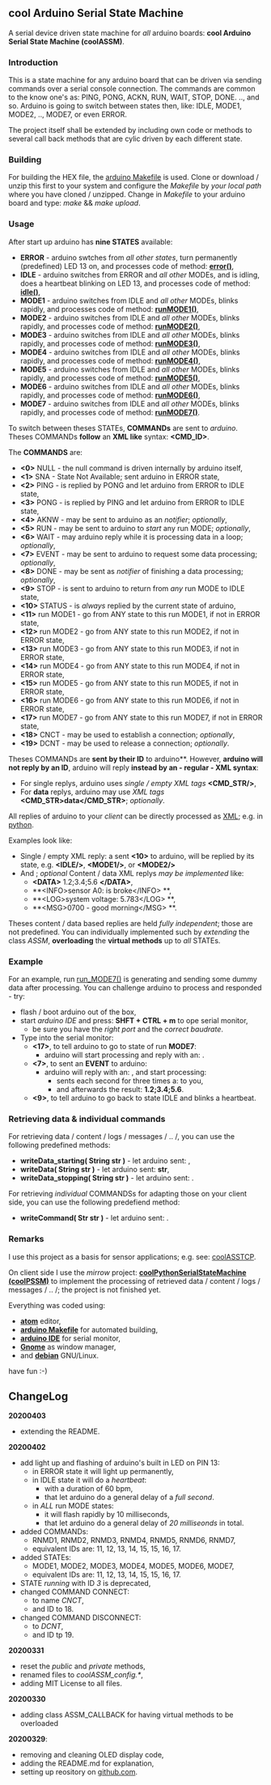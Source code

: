 ## cool Arduino Serial State Machine

A serial device driven state machine for _all_ arduino boards: **cool Arduino Serial State Machine (coolASSM)**.

### Introduction
This is a state machine for any arduino board that can be driven via sending commands over a serial console connection. The commands are common to the know one's as: PING, PONG, ACKN, RUN, WAIT, STOP, DONE. .., and so. Arduino is going to switch between states then, like: IDLE, MODE1, MODE2, .., MODE7, or even ERROR.

The project itself shall be extended by including own code or methods to several call back methods that are cylic driven by each different state.

### Building
For building the HEX file, the [arduino Makefile](https://github.com/sudar/Arduino-Makefile) is used. Clone or download / unzip this first to your system and configure the _Makefile_ by _your local path_ where you have cloned / unzipped. Change in  _Makefile_ to your arduino board and type: _make_ && _make upload_.

### Usage

After start up arduino has **nine STATES** available:

  - **ERROR** - arduino swtches from _all other states_, turn permanently (predefined) LED 13 on, and processes code of method: [**error()**](https://github.com/graetz23/coolArduinoSerialStateMachine/blob/master/coolASSM.cpp),
  - **IDLE** - arduino switches from ERROR and _all other_ MODEs, and is idling, does a heartbeat blinking on LED 13, and processes code of method:  [**idle()**](https://github.com/graetz23/coolArduinoSerialStateMachine/blob/master/coolASSM.cpp),
  - **MODE1** - arduino switches from IDLE and _all other_ MODEs, blinks rapidly, and processes code of method: [**runMODE1()**](https://github.com/graetz23/coolArduinoSerialStateMachine/blob/master/coolASSM.cpp),
  - **MODE2** - arduino switches from IDLE and _all other_ MODEs, blinks rapidly, and processes code of method: [**runMODE2()**](https://github.com/graetz23/coolArduinoSerialStateMachine/blob/master/coolASSM.cpp),
  - **MODE3** - arduino switches from IDLE and _all other_ MODEs, blinks rapidly, and processes code of method: [**runMODE3()**](https://github.com/graetz23/coolArduinoSerialStateMachine/blob/master/coolASSM.cpp),
  - **MODE4** - arduino switches from IDLE and _all other_ MODEs, blinks rapidly, and processes code of method: [**runMODE4()**](https://github.com/graetz23/coolArduinoSerialStateMachine/blob/master/coolASSM.cpp),
  - **MODE5** - arduino switches from IDLE and _all other_ MODEs, blinks rapidly, and processes code of method: [**runMODE5()**](https://github.com/graetz23/coolArduinoSerialStateMachine/blob/master/coolASSM.cpp),
  - **MODE6** - arduino switches from IDLE and _all other_ MODEs, blinks rapidly, and processes code of method: [**runMODE6()**](https://github.com/graetz23/coolArduinoSerialStateMachine/blob/master/coolASSM.cpp),
  - **MODE7** - arduino switches from IDLE and _all other_ MODEs, blinks rapidly, and processes code of method: [**runMODE7()**](https://github.com/graetz23/coolArduinoSerialStateMachine/blob/master/coolASSM.cpp).

To switch between theses STATEs, **COMMANDs** are sent to _arduino_. Theses COMMANDs **follow** an **XML like** syntax: **<CMD_ID>**.

The **COMMANDS** are:

  - **<0>** NULL - the null command is driven internally by arduino itself,
  - **<1>** SNA - State Not Available; sent arduino in ERROR state,
  - **<2>** PING - is replied by PONG and let arduino from ERROR to IDLE state,
  - **<3>** PONG - is replied by PING and let arduino from ERROR to IDLE state,
  - **<4>** AKNW - may be sent to arduino as an _notifier_; _optionally_,
  - **<5>** RUN - may be sent to arduino to _start_ any run MODE; _optionally_,
  - **<6>** WAIT - may arduino reply while it is processing data in a loop; _optionally_,
  - **<7>** EVENT - may be sent to arduino to request some data processing; _optionally_,
  - **<8>** DONE - may be sent as _notifier_ of finishing a data processing; _optionally_,
  - **<9>** STOP - is sent to arduino to return from _any_ run MODE to IDLE state,
  - **<10>** STATUS - is _always_ replied by the current state of arduino,
  - **<11>** run MODE1 - go from ANY state to this run MODE1, if not in ERROR state,
  - **<12>** run MODE2 - go from ANY state to this run MODE2, if not in ERROR state,
  - **<13>** run MODE3 - go from ANY state to this run MODE3, if not in ERROR state,
  - **<14>** run MODE4 - go from ANY state to this run MODE4, if not in ERROR state,
  - **<15>** run MODE5 - go from ANY state to this run MODE5, if not in ERROR state,
  - **<16>** run MODE6 - go from ANY state to this run MODE6, if not in ERROR state,
  - **<17>** run MODE7 - go from ANY state to this run MODE7, if not in ERROR state,
  - **<18>** CNCT - may be used to establish a connection; _optionally_,
  - **<19>** DCNT - may be used to release a connection; _optionally_.

Theses COMMANDs are **sent by their ID** to arduino**. However, **arduino will not reply by an ID**, arduino will reply **instead by an - regular - XML syntax**:  

  - For single replys, arduino uses _single / empty XML tags_ **<CMD_STR/>**,
  - For **data** replys, arduino may use _XML tags_ **<CMD_STR>data</CMD_STR>**; _optionally_.

All replies of arduino to your _client_ can be directly processed as [XML](https://en.wikipedia.org/wiki/XML); e.g. in [python](https://www.python.org/).

Examples look like:

  - Single / empty XML reply: a sent **<10>** to arduino, will be replied by its state, e.g. **\<IDLE\/\>**, **\<MODE1\/\>**, or **\<MODE2\/\>**
  - And ; _optional_ Content / data XML replys _may be implemented_ like:
    - **\<DATA\>** 1.2;3.4;5.6 **\<\/DATA\>**,
    - **\<INFO\>sensor A0: is broke\<\/INFO\> **,
    - **\<LOG\>system voltage: 5.783\<\/LOG\> **,
    - **\<MSG\>0700 - good morning\<\/MSG\> **.

Theses content / data based replies are held _fully independent_; those are not predefined. You can individually implemented such by _extending_ the class _ASSM_, **overloading** the **virtual methods** up to _all_ STATEs.

### Example

For an example, run [run_MODE7()](https://github.com/graetz23/coolArduinoSerialStateMachine/blob/master/coolASSM.cpp) is generating and sending some dummy data after processing. You can challenge arduino to process and responded - try:

  - flash / boot arduino out of the box,
  - start _arduino IDE_ and press: **SHFT + CTRL + m** to ope serial monitor,
    - be sure you have the _right port_ and the _correct baudrate_.
  - Type into the serial monitor:
    - **<17>**, to tell arduino to go to state of run **MODE7**:
      - arduino will start processing and reply with an: **<AKNW/>**.
    - **<7>**, to sent an **EVENT** to arduino:
      - arduino will reply with an: **<AKNW/>**, and start processing:
        - sents each second for three times a: **<WAIT/>** to you,
        - and afterwards the result: **<DATA>1.2;3.4;5.6</DATA>**.
    - **<9>**, to tell arduino to go back to state IDLE and blinks a heartbeat.

### Retrieving data \& individual commands

For retrieving data / content / logs / messages / .. /, you can use the following predefined methods:

  - **writeData_starting( String str )** - let arduino sent: **<str>**,  
  - **writeData( String str )** - let arduino sent: **str**,  
  - **writeData_stopping( String str )** - let arduino sent: **</str>**.  

For retrieving _individual_ COMMANDSs for adapting those on your client side, you can use the following predefiend method:

  - **writeCommand( Str str )** - let arduino sent: **<str/>**.

### Remarks
I use this project as a basis for sensor applications; e.g. see: [coolASSTCP](https://github.com/graetz23/coolArduinoSerialStateTCP).

On client side I use the _mirrow_ project: [**coolPythonSerialStateMachine (coolPSSM)**](https://github.com/graetz23/coolPythonSerialStateMachine) to implement the processing of retrieved data / content / logs / messages / .. /; the project is not finished yet.

Everything was coded using:

- [**atom**](https://atom.io/) editor,
- [**arduino Makefile**](https://github.com/sudar/Arduino-Makefile) for automated building,
- [**arduino IDE**](https://www.arduino.cc/en/main/software) for serial monitor,
- [**Gnome**](https://www.gnome.org/) as window manager,
- and [**debian**](https://www.debian.org/) GNU/Linux.

have fun :-)

## ChangeLog

**20200403**
  - extending the README.

**20200402**
  - add light up and flashing of arduino's built in LED on PIN 13:
    - in ERROR state it will light up permanently,
    - in IDLE state it will do a _heartbeat_:
      - with a duration of 60 bpm,
      - that let arduino do a general delay of a _full second_.
    - in _ALL_ run MODE states:
      - it will flash rapidly by 10 milliseconds,
      - that let arduino do a general delay of _20 milliseonds_ in total.
  - added COMMANDs:
    - RNMD1, RNMD2, RNMD3, RNMD4, RNMD5, RNMD6, RNMD7,
    - equivalent IDs are: 11, 12, 13, 14, 15, 15, 16, 17.
  - added STATEs:
    - MODE1, MODE2, MODE3, MODE4, MODE5, MODE6, MODE7,
    - equivalent IDs are: 11, 12, 13, 14, 15, 15, 16, 17.
  - STATE _running_ with ID _3_ is deprecated,
  - changed COMMAND CONNECT:
    - to name _CNCT_,
    - and ID to 18.
  - changed COMMAND DISCONNECT:
    - to _DCNT_,
    - and ID tp 19.

**20200331**
  - reset the _public_ and _private_ methods,
  - renamed files to _coolASSM_config.*_,
  - adding MIT License to all files.

**20200330**
  - adding class ASSM_CALLBACK for having virtual methods to be overloaded

**20200329**:
  - removing and cleaning OLED display code,
  - adding the README.md for explanation,
  - setting up reository on [github.com](https://github.com/graetz23/coolArduinoSerialStateMachine).

